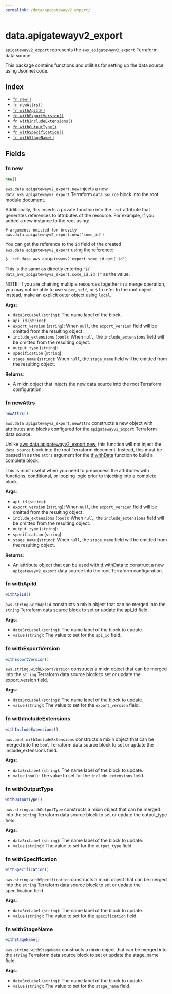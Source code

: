 ```yaml
---
permalink: /data/apigatewayv2_export/
---
```


# data.apigatewayv2_export

`apigatewayv2_export` represents the `aws_apigatewayv2_export` Terraform data source.



This package contains functions and utilities for setting up the data source using Jsonnet code.


## Index

* [`fn new()`](#fn-new)
* [`fn newAttrs()`](#fn-newattrs)
* [`fn withApiId()`](#fn-withapiid)
* [`fn withExportVersion()`](#fn-withexportversion)
* [`fn withIncludeExtensions()`](#fn-withincludeextensions)
* [`fn withOutputType()`](#fn-withoutputtype)
* [`fn withSpecification()`](#fn-withspecification)
* [`fn withStageName()`](#fn-withstagename)

## Fields

### fn new

```ts
new()
```


`aws.data.apigatewayv2_export.new` injects a new `data_aws_apigatewayv2_export` Terraform `data source`
block into the root module document.

Additionally, this inserts a private function into the `_ref` attribute that generates references to attributes of the
resource. For example, if you added a new instance to the root using:

    # arguments omitted for brevity
    aws.data.apigatewayv2_export.new('some_id')

You can get the reference to the `id` field of the created `aws.data.apigatewayv2_export` using the reference:

    $._ref.data_aws_apigatewayv2_export.some_id.get('id')

This is the same as directly entering `"${ data_aws_apigatewayv2_export.some_id.id }"` as the value.

NOTE: if you are chaining multiple resources together in a merge operation, you may not be able to use `super`, `self`,
or `$` to refer to the root object. Instead, make an explicit outer object using `local`.

**Args**:
  - `dataSrcLabel` (`string`): The name label of the block.
  - `api_id` (`string`): 
  - `export_version` (`string`):  When `null`, the `export_version` field will be omitted from the resulting object.
  - `include_extensions` (`bool`):  When `null`, the `include_extensions` field will be omitted from the resulting object.
  - `output_type` (`string`): 
  - `specification` (`string`): 
  - `stage_name` (`string`):  When `null`, the `stage_name` field will be omitted from the resulting object.

**Returns**:
- A mixin object that injects the new data source into the root Terraform configuration.


### fn newAttrs

```ts
newAttrs()
```


`aws.data.apigatewayv2_export.newAttrs` constructs a new object with attributes and blocks configured for the `apigatewayv2_export`
Terraform data source.

Unlike [aws.data.apigatewayv2_export.new](#fn-apigatewayv2_exportnew), this function will not inject the `data source`
block into the root Terraform document. Instead, this must be passed in as the `attrs` argument for the
[tf.withData](https://github.com/tf-libsonnet/core/tree/main/docs#fn-withdata) function to build a complete block.

This is most useful when you need to preprocess the attributes with functions, conditional, or looping logic prior to
injecting into a complete block.

**Args**:
  - `api_id` (`string`): 
  - `export_version` (`string`):  When `null`, the `export_version` field will be omitted from the resulting object.
  - `include_extensions` (`bool`):  When `null`, the `include_extensions` field will be omitted from the resulting object.
  - `output_type` (`string`): 
  - `specification` (`string`): 
  - `stage_name` (`string`):  When `null`, the `stage_name` field will be omitted from the resulting object.

**Returns**:
  - An attribute object that can be used with [tf.withData](https://github.com/tf-libsonnet/core/tree/main/docs#fn-withdata) to construct a new `apigatewayv2_export` data source into the root Terraform configuration.


### fn withApiId

```ts
withApiId()
```

`aws.string.withApiId` constructs a mixin object that can be merged into the `string`
Terraform data source block to set or update the api_id field.



**Args**:
  - `dataSrcLabel` (`string`): The name label of the block to update.
  - `value` (`string`): The value to set for the `api_id` field.


### fn withExportVersion

```ts
withExportVersion()
```

`aws.string.withExportVersion` constructs a mixin object that can be merged into the `string`
Terraform data source block to set or update the export_version field.



**Args**:
  - `dataSrcLabel` (`string`): The name label of the block to update.
  - `value` (`string`): The value to set for the `export_version` field.


### fn withIncludeExtensions

```ts
withIncludeExtensions()
```

`aws.bool.withIncludeExtensions` constructs a mixin object that can be merged into the `bool`
Terraform data source block to set or update the include_extensions field.



**Args**:
  - `dataSrcLabel` (`string`): The name label of the block to update.
  - `value` (`bool`): The value to set for the `include_extensions` field.


### fn withOutputType

```ts
withOutputType()
```

`aws.string.withOutputType` constructs a mixin object that can be merged into the `string`
Terraform data source block to set or update the output_type field.



**Args**:
  - `dataSrcLabel` (`string`): The name label of the block to update.
  - `value` (`string`): The value to set for the `output_type` field.


### fn withSpecification

```ts
withSpecification()
```

`aws.string.withSpecification` constructs a mixin object that can be merged into the `string`
Terraform data source block to set or update the specification field.



**Args**:
  - `dataSrcLabel` (`string`): The name label of the block to update.
  - `value` (`string`): The value to set for the `specification` field.


### fn withStageName

```ts
withStageName()
```

`aws.string.withStageName` constructs a mixin object that can be merged into the `string`
Terraform data source block to set or update the stage_name field.



**Args**:
  - `dataSrcLabel` (`string`): The name label of the block to update.
  - `value` (`string`): The value to set for the `stage_name` field.
